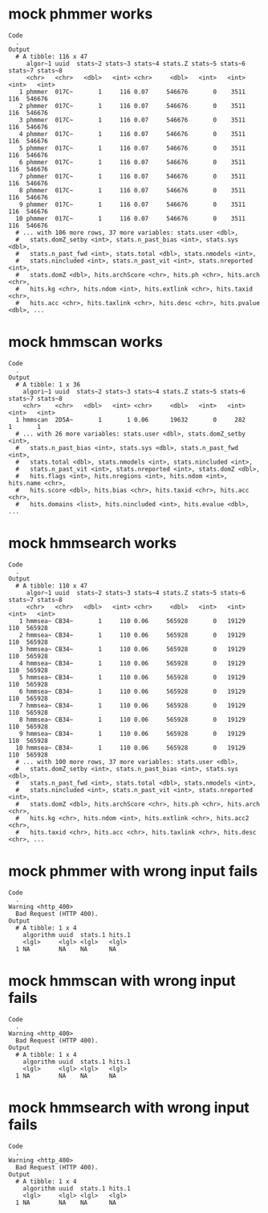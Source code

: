 # mock phmmer works

    Code
      .
    Output
      # A tibble: 116 x 47
         algor~1 uuid  stats~2 stats~3 stats~4 stats.Z stats~5 stats~6 stats~7 stats~8
         <chr>   <chr>   <dbl>   <int> <chr>     <dbl>   <int>   <int>   <int>   <int>
       1 phmmer  017C~       1     116 0.07     546676       0    3511     116  546676
       2 phmmer  017C~       1     116 0.07     546676       0    3511     116  546676
       3 phmmer  017C~       1     116 0.07     546676       0    3511     116  546676
       4 phmmer  017C~       1     116 0.07     546676       0    3511     116  546676
       5 phmmer  017C~       1     116 0.07     546676       0    3511     116  546676
       6 phmmer  017C~       1     116 0.07     546676       0    3511     116  546676
       7 phmmer  017C~       1     116 0.07     546676       0    3511     116  546676
       8 phmmer  017C~       1     116 0.07     546676       0    3511     116  546676
       9 phmmer  017C~       1     116 0.07     546676       0    3511     116  546676
      10 phmmer  017C~       1     116 0.07     546676       0    3511     116  546676
      # ... with 106 more rows, 37 more variables: stats.user <dbl>,
      #   stats.domZ_setby <int>, stats.n_past_bias <int>, stats.sys <dbl>,
      #   stats.n_past_fwd <int>, stats.total <dbl>, stats.nmodels <int>,
      #   stats.nincluded <int>, stats.n_past_vit <int>, stats.nreported <int>,
      #   stats.domZ <dbl>, hits.archScore <chr>, hits.ph <chr>, hits.arch <chr>,
      #   hits.kg <chr>, hits.ndom <int>, hits.extlink <chr>, hits.taxid <chr>,
      #   hits.acc <chr>, hits.taxlink <chr>, hits.desc <chr>, hits.pvalue <dbl>, ...

# mock hmmscan works

    Code
      .
    Output
      # A tibble: 1 x 36
        algori~1 uuid  stats~2 stats~3 stats~4 stats.Z stats~5 stats~6 stats~7 stats~8
        <chr>    <chr>   <dbl>   <int> <chr>     <dbl>   <int>   <int>   <int>   <int>
      1 hmmscan  2D5A~       1       1 0.06      19632       0     282       1       1
      # ... with 26 more variables: stats.user <dbl>, stats.domZ_setby <int>,
      #   stats.n_past_bias <int>, stats.sys <dbl>, stats.n_past_fwd <int>,
      #   stats.total <dbl>, stats.nmodels <int>, stats.nincluded <int>,
      #   stats.n_past_vit <int>, stats.nreported <int>, stats.domZ <dbl>,
      #   hits.flags <int>, hits.nregions <int>, hits.ndom <int>, hits.name <chr>,
      #   hits.score <dbl>, hits.bias <chr>, hits.taxid <chr>, hits.acc <chr>,
      #   hits.domains <list>, hits.nincluded <int>, hits.evalue <dbl>, ...

# mock hmmsearch works

    Code
      .
    Output
      # A tibble: 110 x 47
         algor~1 uuid  stats~2 stats~3 stats~4 stats.Z stats~5 stats~6 stats~7 stats~8
         <chr>   <chr>   <dbl>   <int> <chr>     <dbl>   <int>   <int>   <int>   <int>
       1 hmmsea~ CB34~       1     110 0.06     565928       0   19129     110  565928
       2 hmmsea~ CB34~       1     110 0.06     565928       0   19129     110  565928
       3 hmmsea~ CB34~       1     110 0.06     565928       0   19129     110  565928
       4 hmmsea~ CB34~       1     110 0.06     565928       0   19129     110  565928
       5 hmmsea~ CB34~       1     110 0.06     565928       0   19129     110  565928
       6 hmmsea~ CB34~       1     110 0.06     565928       0   19129     110  565928
       7 hmmsea~ CB34~       1     110 0.06     565928       0   19129     110  565928
       8 hmmsea~ CB34~       1     110 0.06     565928       0   19129     110  565928
       9 hmmsea~ CB34~       1     110 0.06     565928       0   19129     110  565928
      10 hmmsea~ CB34~       1     110 0.06     565928       0   19129     110  565928
      # ... with 100 more rows, 37 more variables: stats.user <dbl>,
      #   stats.domZ_setby <int>, stats.n_past_bias <int>, stats.sys <dbl>,
      #   stats.n_past_fwd <int>, stats.total <dbl>, stats.nmodels <int>,
      #   stats.nincluded <int>, stats.n_past_vit <int>, stats.nreported <int>,
      #   stats.domZ <dbl>, hits.archScore <chr>, hits.ph <chr>, hits.arch <chr>,
      #   hits.kg <chr>, hits.ndom <int>, hits.extlink <chr>, hits.acc2 <chr>,
      #   hits.taxid <chr>, hits.acc <chr>, hits.taxlink <chr>, hits.desc <chr>, ...

# mock phmmer with wrong input fails

    Code
      .
    Warning <http_400>
      Bad Request (HTTP 400).
    Output
      # A tibble: 1 x 4
        algorithm uuid  stats.1 hits.1
        <lgl>     <lgl> <lgl>   <lgl> 
      1 NA        NA    NA      NA    

# mock hmmscan with wrong input fails

    Code
      .
    Warning <http_400>
      Bad Request (HTTP 400).
    Output
      # A tibble: 1 x 4
        algorithm uuid  stats.1 hits.1
        <lgl>     <lgl> <lgl>   <lgl> 
      1 NA        NA    NA      NA    

# mock hmmsearch with wrong input fails

    Code
      .
    Warning <http_400>
      Bad Request (HTTP 400).
    Output
      # A tibble: 1 x 4
        algorithm uuid  stats.1 hits.1
        <lgl>     <lgl> <lgl>   <lgl> 
      1 NA        NA    NA      NA    

